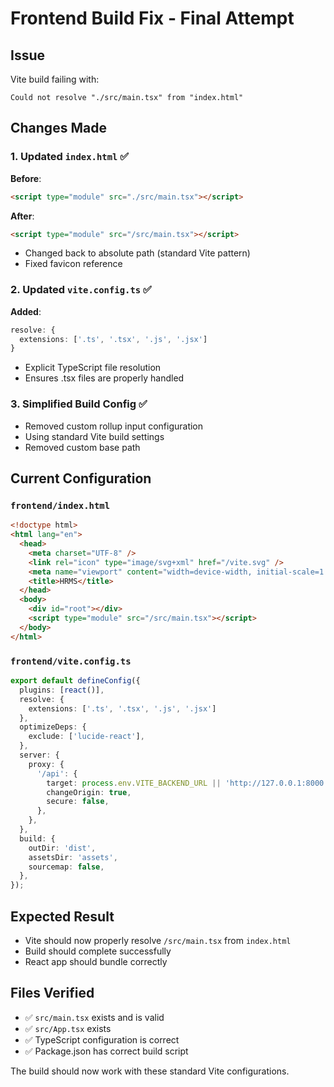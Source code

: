 # Frontend Build Fix - Final Attempt

## Issue
Vite build failing with:
```
Could not resolve "./src/main.tsx" from "index.html"
```

## Changes Made

### 1. Updated `index.html` ✅
**Before**:
```html
<script type="module" src="./src/main.tsx"></script>
```

**After**:
```html
<script type="module" src="/src/main.tsx"></script>
```
- Changed back to absolute path (standard Vite pattern)
- Fixed favicon reference

### 2. Updated `vite.config.ts` ✅
**Added**:
```typescript
resolve: {
  extensions: ['.ts', '.tsx', '.js', '.jsx']
}
```
- Explicit TypeScript file resolution
- Ensures .tsx files are properly handled

### 3. Simplified Build Config ✅
- Removed custom rollup input configuration
- Using standard Vite build settings
- Removed custom base path

## Current Configuration

### `frontend/index.html`
```html
<!doctype html>
<html lang="en">
  <head>
    <meta charset="UTF-8" />
    <link rel="icon" type="image/svg+xml" href="/vite.svg" />
    <meta name="viewport" content="width=device-width, initial-scale=1.0" />
    <title>HRMS</title>
  </head>
  <body>
    <div id="root"></div>
    <script type="module" src="/src/main.tsx"></script>
  </body>
</html>
```

### `frontend/vite.config.ts`
```typescript
export default defineConfig({
  plugins: [react()],
  resolve: {
    extensions: ['.ts', '.tsx', '.js', '.jsx']
  },
  optimizeDeps: {
    exclude: ['lucide-react'],
  },
  server: {
    proxy: {
      '/api': {
        target: process.env.VITE_BACKEND_URL || 'http://127.0.0.1:8000',
        changeOrigin: true,
        secure: false,
      },
    },
  },
  build: {
    outDir: 'dist',
    assetsDir: 'assets',
    sourcemap: false,
  },
});
```

## Expected Result
- Vite should now properly resolve `/src/main.tsx` from `index.html`
- Build should complete successfully
- React app should bundle correctly

## Files Verified
- ✅ `src/main.tsx` exists and is valid
- ✅ `src/App.tsx` exists  
- ✅ TypeScript configuration is correct
- ✅ Package.json has correct build script

The build should now work with these standard Vite configurations.